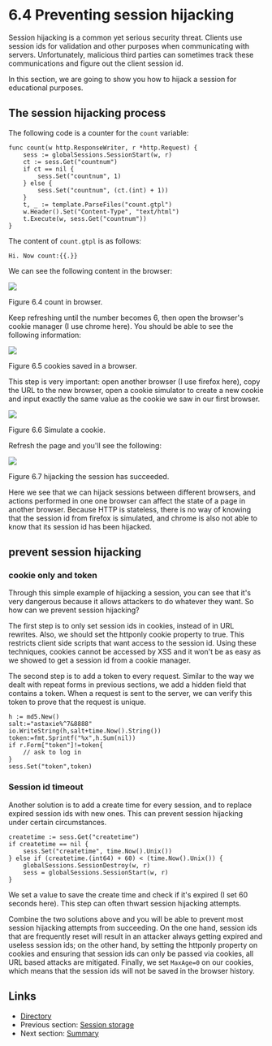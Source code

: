 # 6.4 Preventing session hijacking

Session hijacking is a common yet serious security threat. Clients use session ids for validation and other purposes when communicating with servers. Unfortunately, malicious third parties can sometimes track these communications and figure out the client session id.

In this section, we are going to show you how to hijack a session for educational purposes.

## The session hijacking process

The following code is a counter for the `count` variable:

```
func count(w http.ResponseWriter, r *http.Request) {
    sess := globalSessions.SessionStart(w, r)
    ct := sess.Get("countnum")
    if ct == nil {
        sess.Set("countnum", 1)
    } else {
        sess.Set("countnum", (ct.(int) + 1))
    }
    t, _ := template.ParseFiles("count.gtpl")
    w.Header().Set("Content-Type", "text/html")
    t.Execute(w, sess.Get("countnum"))
}
```

The content of `count.gtpl` is as follows:

```
Hi. Now count:{{.}}
```

We can see the following content in the browser:

![](images/6.4.hijack.png)

Figure 6.4 count in browser.

Keep refreshing until the number becomes 6, then open the browser's cookie manager (I use chrome here). You should be able to see the following information:

![](images/6.4.cookie.png)

Figure 6.5 cookies saved in a browser.

This step is very important: open another browser (I use firefox here), copy the URL to the new browser, open a cookie simulator to create a new cookie and input exactly the same value as the cookie we saw in our first browser.

![](images/6.4.setcookie.png)

Figure 6.6 Simulate a cookie.

Refresh the page and you'll see the following:

![](images/6.4.hijacksuccess.png)

Figure 6.7 hijacking the session has succeeded.

Here we see that we can hijack sessions between different browsers, and actions performed in one one browser can affect the state of a page in another browser. Because HTTP is stateless, there is no way of knowing that the session id from firefox is simulated, and chrome is also not able to know that its session id has been hijacked.

## prevent session hijacking

### cookie only and token

Through this simple example of hijacking a session, you can see that it's very dangerous because it allows attackers to do whatever they want. So how can we prevent session hijacking?

The first step is to only set session ids in cookies, instead of in URL rewrites. Also, we should set the httponly cookie property to true. This restricts client side scripts that want access to the session id. Using these techniques, cookies cannot be accessed by XSS and it won't be as easy as we showed to get a session id from a cookie manager.

The second step is to add a token to every request. Similar to the way we dealt with repeat forms in previous sections, we add a hidden field that contains a token. When a request is sent to the server, we can verify this token to prove that the request is unique.

```
h := md5.New()
salt:="astaxie%^7&8888"
io.WriteString(h,salt+time.Now().String())
token:=fmt.Sprintf("%x",h.Sum(nil))
if r.Form["token"]!=token{
    // ask to log in
}
sess.Set("token",token)
```

### Session id timeout

Another solution is to add a create time for every session, and to replace expired session ids with new ones. This can prevent session hijacking under certain circumstances.

```
createtime := sess.Get("createtime")
if createtime == nil {
    sess.Set("createtime", time.Now().Unix())
} else if (createtime.(int64) + 60) < (time.Now().Unix()) {
    globalSessions.SessionDestroy(w, r)
    sess = globalSessions.SessionStart(w, r)
}
```

We set a value to save the create time and check if it's expired (I set 60 seconds here). This step can often thwart session hijacking attempts.

Combine the two solutions above and you will be able to prevent most session hijacking attempts from succeeding. On the one hand, session ids that are frequently reset will result in an attacker always getting expired and useless session ids; on the other hand, by setting the httponly property on cookies and ensuring that session ids can only be passed via cookies, all URL based attacks are mitigated. Finally, we set `MaxAge=0` on our cookies, which means that the session ids will not be saved in the browser history.

## Links

* [Directory](preface.md)
* Previous section: [Session storage](06.3.md)
* Next section: [Summary](06.5.md)

